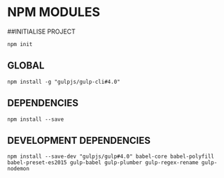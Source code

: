# NPM MODULES

##INITIALISE PROJECT
```
npm init
```

## GLOBAL
```
npm install -g "gulpjs/gulp-cli#4.0"
```

## DEPENDENCIES
```
npm install --save
```

## DEVELOPMENT DEPENDENCIES
```
npm install --save-dev "gulpjs/gulp#4.0" babel-core babel-polyfill babel-preset-es2015 gulp-babel gulp-plumber gulp-regex-rename gulp-nodemon
```